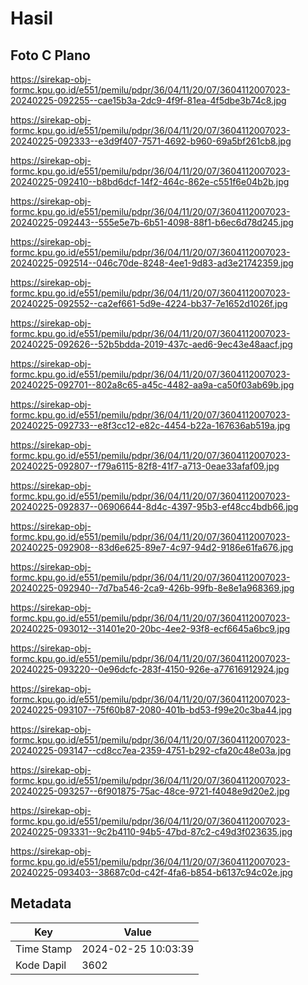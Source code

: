 # Hasil

## Foto C Plano

https://sirekap-obj-formc.kpu.go.id/e551/pemilu/pdpr/36/04/11/20/07/3604112007023-20240225-092255--cae15b3a-2dc9-4f9f-81ea-4f5dbe3b74c8.jpg

https://sirekap-obj-formc.kpu.go.id/e551/pemilu/pdpr/36/04/11/20/07/3604112007023-20240225-092333--e3d9f407-7571-4692-b960-69a5bf261cb8.jpg

https://sirekap-obj-formc.kpu.go.id/e551/pemilu/pdpr/36/04/11/20/07/3604112007023-20240225-092410--b8bd6dcf-14f2-464c-862e-c551f6e04b2b.jpg

https://sirekap-obj-formc.kpu.go.id/e551/pemilu/pdpr/36/04/11/20/07/3604112007023-20240225-092443--555e5e7b-6b51-4098-88f1-b6ec6d78d245.jpg

https://sirekap-obj-formc.kpu.go.id/e551/pemilu/pdpr/36/04/11/20/07/3604112007023-20240225-092514--046c70de-8248-4ee1-9d83-ad3e21742359.jpg

https://sirekap-obj-formc.kpu.go.id/e551/pemilu/pdpr/36/04/11/20/07/3604112007023-20240225-092552--ca2ef661-5d9e-4224-bb37-7e1652d1026f.jpg

https://sirekap-obj-formc.kpu.go.id/e551/pemilu/pdpr/36/04/11/20/07/3604112007023-20240225-092626--52b5bdda-2019-437c-aed6-9ec43e48aacf.jpg

https://sirekap-obj-formc.kpu.go.id/e551/pemilu/pdpr/36/04/11/20/07/3604112007023-20240225-092701--802a8c65-a45c-4482-aa9a-ca50f03ab69b.jpg

https://sirekap-obj-formc.kpu.go.id/e551/pemilu/pdpr/36/04/11/20/07/3604112007023-20240225-092733--e8f3cc12-e82c-4454-b22a-167636ab519a.jpg

https://sirekap-obj-formc.kpu.go.id/e551/pemilu/pdpr/36/04/11/20/07/3604112007023-20240225-092807--f79a6115-82f8-41f7-a713-0eae33afaf09.jpg

https://sirekap-obj-formc.kpu.go.id/e551/pemilu/pdpr/36/04/11/20/07/3604112007023-20240225-092837--06906644-8d4c-4397-95b3-ef48cc4bdb66.jpg

https://sirekap-obj-formc.kpu.go.id/e551/pemilu/pdpr/36/04/11/20/07/3604112007023-20240225-092908--83d6e625-89e7-4c97-94d2-9186e61fa676.jpg

https://sirekap-obj-formc.kpu.go.id/e551/pemilu/pdpr/36/04/11/20/07/3604112007023-20240225-092940--7d7ba546-2ca9-426b-99fb-8e8e1a968369.jpg

https://sirekap-obj-formc.kpu.go.id/e551/pemilu/pdpr/36/04/11/20/07/3604112007023-20240225-093012--31401e20-20bc-4ee2-93f8-ecf6645a6bc9.jpg

https://sirekap-obj-formc.kpu.go.id/e551/pemilu/pdpr/36/04/11/20/07/3604112007023-20240225-093220--0e96dcfc-283f-4150-926e-a77616912924.jpg

https://sirekap-obj-formc.kpu.go.id/e551/pemilu/pdpr/36/04/11/20/07/3604112007023-20240225-093107--75f60b87-2080-401b-bd53-f99e20c3ba44.jpg

https://sirekap-obj-formc.kpu.go.id/e551/pemilu/pdpr/36/04/11/20/07/3604112007023-20240225-093147--cd8cc7ea-2359-4751-b292-cfa20c48e03a.jpg

https://sirekap-obj-formc.kpu.go.id/e551/pemilu/pdpr/36/04/11/20/07/3604112007023-20240225-093257--6f901875-75ac-48ce-9721-f4048e9d20e2.jpg

https://sirekap-obj-formc.kpu.go.id/e551/pemilu/pdpr/36/04/11/20/07/3604112007023-20240225-093331--9c2b4110-94b5-47bd-87c2-c49d3f023635.jpg

https://sirekap-obj-formc.kpu.go.id/e551/pemilu/pdpr/36/04/11/20/07/3604112007023-20240225-093403--38687c0d-c42f-4fa6-b854-b6137c94c02e.jpg


## Metadata

| Key        | Value               |
| ---------- | ------------------- |
| Time Stamp | 2024-02-25 10:03:39 |
| Kode Dapil | 3602                |



